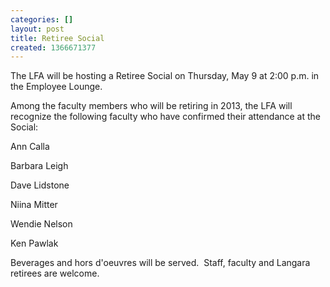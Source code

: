 ```yaml
---
categories: []
layout: post
title: Retiree Social
created: 1366671377
---
```

<p>The LFA will be hosting a Retiree Social on Thursday, May 9 at 2:00 p.m. in the Employee Lounge.</p>
<p>Among the faculty members who will be retiring in 2013, the LFA will recognize the following faculty who have confirmed their attendance at the Social:</p>
<p>Ann Calla</p>
<p>Barbara Leigh</p>
<p>Dave Lidstone</p>
<p>Niina Mitter</p>
<p>Wendie Nelson</p>
<p>Ken Pawlak</p>
<p>Beverages and hors d&#39;oeuvres will be served.&nbsp; Staff, faculty and Langara retirees are welcome.</p>
